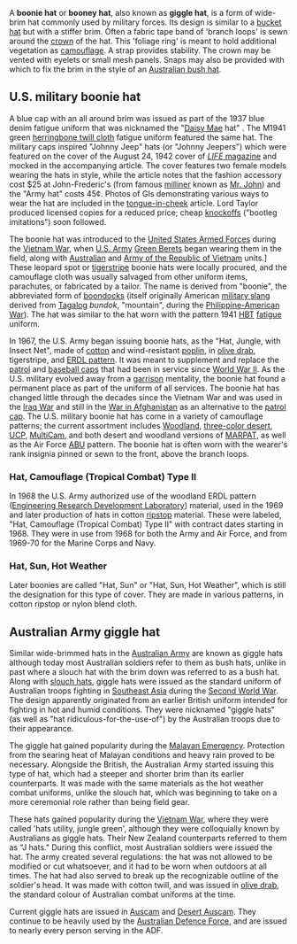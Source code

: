 A **boonie hat** or **booney hat**, also known as **giggle hat**, is a
form of wide-brim hat commonly used by military forces. Its design is
similar to a [bucket hat](bucket_hat "wikilink") but with a stiffer
brim. Often a fabric tape band of 'branch loops' is sewn around the
[crown](Hat#Parts_of_a_hat "wikilink") of the hat. This 'foliage ring'
is meant to hold additional vegetation as
[camouflage](camouflage "wikilink"). A strap provides stability. The
crown may be vented with eyelets or small mesh panels. Snaps may also be
provided with which to fix the brim in the style of an [Australian bush
hat](slouch_hat "wikilink").

## U.S. military boonie hat

A blue cap with an all around brim was issued as part of the 1937 blue
denim fatigue uniform that was nicknamed the "[Daisy
Mae](Lil'_Abner#Daisy_Mae_Yokum_(née_Scragg) "wikilink") hat" . The
M1941 green [herringbone twill cloth](Herringbone_(cloth) "wikilink")
fatigue uniform featured the same hat. The military caps inspired
"Johnny Jeep" hats (or "Johnny Jeepers") which were featured on the
cover of the August 24, 1942 cover of [*LIFE*
magazine](Life_(magazine) "wikilink") and mocked in the accompanying
article. The cover features two female models wearing the hats in style,
while the article notes that the fashion accessory cost $25 at
John-Frederic's (from famous [milliner](milliner "wikilink") known as
[Mr. John](Mr._John "wikilink")) and the "Army hat" costs 45¢. Photos of
GIs demonstrating various ways to wear the hat are included in the
[tongue-in-cheek](tongue-in-cheek "wikilink") article. Lord Taylor
produced licensed copies for a reduced price; cheap
[knockoffs](knockoff "wikilink") ("bootleg imitations") soon followed.

The boonie hat was introduced to the [United States Armed
Forces](United_States_Armed_Forces "wikilink") during the [Vietnam
War](Vietnam_War "wikilink"), when [U.S.
Army](United_States_Army "wikilink") [Green
Berets](Special_Forces_(United_States_Army) "wikilink") began wearing
them in the field, along with
[Australian](Military_history_of_Australia_during_the_Vietnam_War "wikilink")
and [Army of the Republic of
Vietnam](Army_of_the_Republic_of_Vietnam "wikilink") units.\] These
leopard spot or [tigerstripe](tigerstripe "wikilink") boonie hats were
locally procured, and the camouflage cloth was usually salvaged from
other uniform items, parachutes, or fabricated by a tailor. The name is
derived from "boonie", the abbreviated form of
[boondocks](boondocks "wikilink") (itself originally American [military
slang](military_slang "wikilink") derived from
[Tagalog](Tagalog_language "wikilink") *bundok*, "mountain", during the
[Philippine-American War](Philippine-American_War "wikilink")). The hat
was similar to the hat worn with the pattern 1941
[HBT](Herringbone_(cloth) "wikilink")
[fatigue](United_States_Army_uniforms_in_World_War_II#Herringbone_twill_uniform "wikilink")
uniform.

In 1967, the U.S. Army began issuing boonie hats, as the "Hat, Jungle,
with Insect Net", made of [cotton](cotton "wikilink") and wind-resistant
[poplin](poplin "wikilink"), in [olive
drab](Olive_(color)#Olive_drab "wikilink"), tigerstripe, and [ERDL
pattern](ERDL_pattern "wikilink"). It was meant to supplement and
replace the
[patrol](Patrol_cap#M1951_Field_Cap_and_Ridgeway_Cap "wikilink") and
[baseball caps](baseball_cap "wikilink") that had been in service since
[World War II](World_War_II "wikilink"). As the U.S. military evolved
away from a [garrison](garrison "wikilink") mentality, the boonie hat
found a permanent place as part of the uniform of all services. The
boonie hat has changed little through the decades since the Vietnam War
and was used in the [Iraq War](Iraq_War "wikilink") and still in the
[War in Afghanistan](War_in_Afghanistan_(2001–present) "wikilink") as an
alternative to the [patrol cap](patrol_cap "wikilink"). The U.S.
military boonie hat has come in a variety of camouflage patterns; the
current assortment includes [Woodland](US_Woodland "wikilink"),
[three-color desert](Three_Color_Desert_pattern "wikilink"),
[UCP](Universal_Camouflage_Pattern "wikilink"),
[MultiCam](MultiCam "wikilink"), and both desert and woodland versions
of [MARPAT](MARPAT "wikilink"), as well as the Air Force
[ABU](Airman_Battle_Uniform "wikilink") pattern. The boonie hat is often
worn with the wearer's rank insignia pinned or sewn to the front, above
the branch loops.

### Hat, Camouflage (Tropical Combat) Type II

In 1968 the U.S. Army authorized use of the woodland ERDL pattern
([Engineering Research Development
Laboratory](Engineering_Research_Development_Laboratory "wikilink"))
material, used in the 1969 and later production of hats in cotton
[ripstop](ripstop "wikilink") material. These were labeled, "Hat,
Camouflage (Tropical Combat) Type II" with contract dates starting in
1968. They were in use from 1968 for both the Army and Air Force, and
from 1969-70 for the Marine Corps and Navy.

### Hat, Sun, Hot Weather

Later boonies are called "Hat, Sun" or "Hat, Sun, Hot Weather", which is
still the designation for this type of cover. They are made in various
patterns, in cotton ripstop or nylon blend cloth.

## Australian Army giggle hat

Similar wide-brimmed hats in the [Australian
Army](Australian_Army "wikilink") are known as giggle hats although
today most Australian soldiers refer to them as bush hats, unlike in
past where a slouch hat with the brim down was referred to as a bush
hat. Along with [slouch hats](slouch_hats "wikilink"), giggle hats were
issued as the standard uniform of Australian troops fighting in
[Southeast Asia](Southeast_Asia "wikilink") during the [Second World
War](Military_history_of_Australia_during_World_War_II "wikilink"). The
design apparently originated from an earlier British uniform intended
for fighting in hot and humid conditions. They were nicknamed "giggle
hats" (as well as "hat ridiculous-for-the-use-of") by the Australian
troops due to their appearance.

The giggle hat gained popularity during the [Malayan
Emergency](Malayan_Emergency "wikilink"). Protection from the searing
heat of Malayan conditions and heavy rain proved to be necessary.
Alongside the British, the Australian Army started issuing this type of
hat, which had a steeper and shorter brim than its earlier counterparts.
It was made with the same materials as the hot weather combat uniforms,
unlike the slouch hat, which was beginning to take on a more ceremonial
role rather than being field gear.

These hats gained popularity during the [Vietnam
War](Vietnam_War "wikilink"), where they were called 'hats utility,
jungle green', although they were colloquially known by Australians as
giggle hats. Their New Zealand counterparts referred to them as "J
hats." During this conflict, most Australian soldiers were issued the
hat. The army created several regulations: the hat was not allowed to be
modified or cut whatsoever, and it had to be worn when outdoors at all
times. The hat had also served to break up the recognizable outline of
the soldier's head. It was made with cotton twill, and was issued in
[olive drab](olive_drab "wikilink"), the standard colour of Australian
combat uniforms at the time.

Current giggle hats are issued in
[Auscam](Disruptive_Pattern_Combat_Uniform "wikilink") and [Desert
Auscam](Disruptive_Pattern_Combat_Uniform#Desert-_DPDU "wikilink"). They
continue to be heavily used by the [Australian Defence
Force](Australian_Defence_Force "wikilink"), and are issued to nearly
every person serving in the ADF.